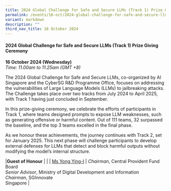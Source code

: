 ```yaml
---
title: 2024 Global Challenge for Safe and Secure LLMs (Track 1) Prize Giving Ceremony
permalink: /events/16-oct/2024-global-challenge-for-safe-and-secure-llms-track-1-prize-giving-ceremony/
variant: markdown
description: ""
third_nav_title: 16 October 2024
---
```

#### **2024 Global Challenge for Safe and Secure LLMs (Track 1) Prize Giving Ceremony**

**16 October 2024 (Wednesday)**  
*Time: 11.00am to 11.25am (GMT +8)*

The 2024 Global Challenge for Safe and Secure LLMs, co-organized by AI Singapore and the CyberSG R&amp;D Programme Office, focuses on addressing the vulnerabilities of Large Language Models (LLMs) to jailbreaking attacks. The Challenge takes place over two tracks from July 2024 to April 2025, with Track 1 having just concluded in September.  

In this prize-giving ceremony, we celebrate the efforts of participants in Track 1, where teams designed prompts to expose LLM weaknesses, such as generating offensive or harmful content. Out of 111 teams, 32 surpassed the baseline, and the top 3 teams excelled in the final phase.
  
As we honour these achievements, the journey continues with Track 2, set for January 2025. This next phase will challenge participants to develop external defenses for LLMs that detect and block harmful outputs without modifying the model’s internal structure. 

|**Guest of Honour**          |                                                              |
| [Ms Yong Ying-I](/speakers/ms-yong-ying-i/)  | *Chairman*, Central Provident Fund Board<br>*Senior Advisor*, Ministry of Digital Development and Information<br>*Chairman*, SGInnovate<br>Singapore     |